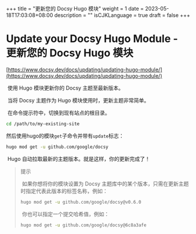 +++
title = "更新您的 Docsy Hugo 模块"
weight = 1
date = 2023-05-18T17:03:08+08:00
description = ""
isCJKLanguage = true
draft = false
+++

# Update your Docsy Hugo Module - 更新您的 Docsy Hugo 模块

[https://www.docsy.dev/docs/updating/updating-hugo-module/](https://www.docsy.dev/docs/updating/updating-hugo-module/)

​	使用 Hugo 模块更新你的 Docsy 主题至最新版本。 

​	当将 Docsy 主题作为 Hugo 模块使用时，更新主题非常简单。

​	在命令提示符中，切换到现有站点的根目录。

```bash
cd /path/to/my-existing-site
```

​	然后使用hugo的模块`get`子命令并带有`update`标志：

```bash
hugo mod get -u github.com/google/docsy
```

​	Hugo 自动拉取最新的主题版本。就是这样，你的更新完成了！

> 提示
>
> ​	如果你想将你的模块设置为 Docsy 主题库中的某个版本，只需在更新主题时指定代表此版本的标签名称，例如：
>
> ```sh
> hugo mod get -u github.com/google/docsy@v0.6.0
> ```
> 
> ​	你也可以指定一个提交哈希值，例如：
>
> ```sh
> hugo mod get -u github.com/google/docsy@6c8a3afe
> ```

